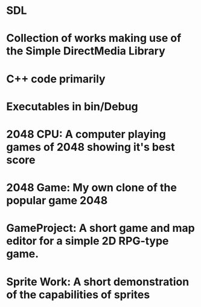 # SDL
# Collection of works making use of the Simple DirectMedia Library
# C++ code primarily
# Executables in bin/Debug

# 2048 CPU: A computer playing games of 2048 showing it's best score
# 2048 Game: My own clone of the popular game 2048
# GameProject: A short game and map editor for a simple 2D RPG-type game.
# Sprite Work: A short demonstration of the capabilities of sprites
